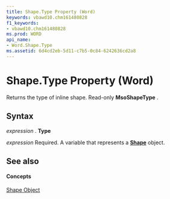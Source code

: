 ```yaml
---
title: Shape.Type Property (Word)
keywords: vbawd10.chm161480828
f1_keywords:
- vbawd10.chm161480828
ms.prod: WORD
api_name:
- Word.Shape.Type
ms.assetid: 6d4cd2eb-5d11-c7b5-0c84-6242636cd2a8
---
```



# Shape.Type Property (Word)

Returns the type of inline shape. Read-only  **MsoShapeType** .


## Syntax

 _expression_ . **Type**

 _expression_ Required. A variable that represents a **[Shape](shape-object-word.md)** object.


## See also


#### Concepts


[Shape Object](shape-object-word.md)

